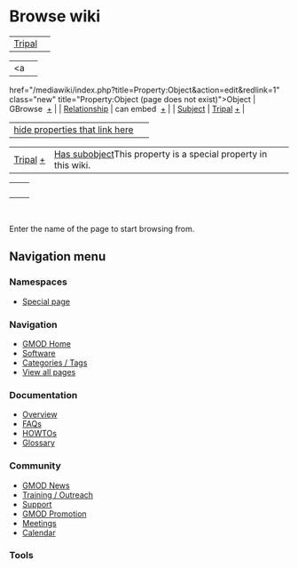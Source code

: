 



<span id="top"></span>




# <span dir="auto">Browse wiki</span>






|                                                                   |     |
|-------------------------------------------------------------------|-----|
| [Tripal](/wiki/Tripal#_c72e4a5953ad38254b5ae05e4fca68cf "Tripal") |     |

|  |  |
|----|----|
| <a
href="/mediawiki/index.php?title=Property:Object&amp;action=edit&amp;redlink=1"
class="new" title="Property:Object (page does not exist)">Object</a> | <span class="smwb-value">GBrowse  <span class="smwsearch">[+](/wiki/Special%253ASearchByProperty/Object/GBrowse "Special%253ASearchByProperty/Object/GBrowse")</span></span> |
| <a
href="/mediawiki/index.php?title=Property:Relationship&amp;action=edit&amp;redlink=1"
class="new"
title="Property:Relationship (page does not exist)">Relationship</a> | <span class="smwb-value">can embed  <span class="smwsearch">[+](/wiki/Special%253ASearchByProperty/Relationship/can-20embed "Special%253ASearchByProperty/Relationship/can-20embed")</span></span> |
| [Subject](/wiki/Property%253ASubject "Property%253ASubject") | <span class="smwb-value">[Tripal](/wiki/Tripal "Tripal") <span class="smwbrowse">[+](/wiki/Special%253ABrowse/Tripal "Special%253ABrowse/Tripal")</span></span> |

<span id="smw_browse_incoming"></span>

|  |  |
|----|----|
| [hide properties that link here](/mediawiki/index.php?title=Special:Browse&offset=0&dir=out&article=Tripal%23_c72e4a5953ad38254b5ae05e4fca68cf)  |  |

|  |  |
|----|----|
| <span class="smwb-ivalue">[Tripal](/wiki/Tripal "Tripal") <span class="smwbrowse">[+](/wiki/Special%253ABrowse/Tripal "Special%253ABrowse/Tripal")</span></span> | <span class="smw-highlighter" data-type="1" state="inline" data-title="Property"><span class="smwbuiltin">[Has subobject](/wiki/Property%253AHas_subobject "Property:Has subobject")</span><span class="smwttcontent">This property is a special property in this wiki.</span></span> |

|     |     |
|-----|-----|
|     |     |

 

Enter the name of the page to start browsing from.  








## Navigation menu



### Namespaces

- <span id="ca-nstab-special">[Special
  page](/wiki/Special%253ABrowse/Tripal-23_c72e4a5953ad38254b5ae05e4fca68cf "This is a special page, you cannot edit the page itself")</span>






### Navigation



- <span id="n-GMOD-Home">[GMOD Home](/wiki/Main_Page)</span>
- <span id="n-Software">[Software](/wiki/GMOD_Components)</span>
- <span id="n-Categories-.2F-Tags">[Categories /
  Tags](/wiki/Categories)</span>
- <span id="n-View-all-pages">[View all
  pages](/wiki/Special:AllPages)</span>




### Documentation



- <span id="n-Overview">[Overview](/wiki/Overview)</span>
- <span id="n-FAQs">[FAQs](/wiki/Category%253AFAQ)</span>
- <span id="n-HOWTOs">[HOWTOs](/wiki/Category%253AHOWTO)</span>
- <span id="n-Glossary">[Glossary](/wiki/Glossary)</span>




### Community



- <span id="n-GMOD-News">[GMOD News](/wiki/GMOD_News)</span>
- <span id="n-Training-.2F-Outreach">[Training /
  Outreach](/wiki/Training_and_Outreach)</span>
- <span id="n-Support">[Support](/wiki/Support)</span>
- <span id="n-GMOD-Promotion">[GMOD
  Promotion](/wiki/GMOD_Promotion)</span>
- <span id="n-Meetings">[Meetings](/wiki/Meetings)</span>
- <span id="n-Calendar">[Calendar](/wiki/Calendar)</span>




### Tools












<!-- -->




